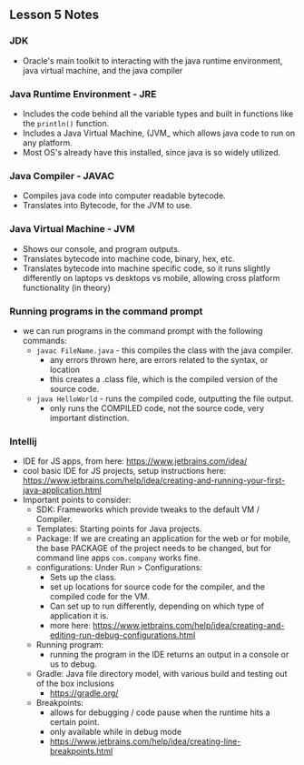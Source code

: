 ## Lesson 5 Notes

### JDK

- Oracle's main toolkit to interacting with the java runtime environment, java virtual machine, and the java compiler

### Java Runtime Environment - JRE

- Includes the code behind all the variable types and built in functions like the `println()` function.
- Includes a Java Virtual Machine, (JVM_ which allows java code to run on any platform.
- Most OS's already have this installed, since java is so widely utilized.

### Java Compiler - JAVAC

- Compiles java code into computer readable bytecode.
- Translates into Bytecode, for the JVM to use.

### Java Virtual Machine - JVM

- Shows our console, and program outputs.
- Translates bytecode into machine code, binary, hex, etc.
- Translates bytecode into machine specific code, so it runs slightly differently on laptops vs desktops vs mobile, allowing cross platform functionality (in theory)

### Running programs in the command prompt

- we can run programs in the command prompt with the following commands:
	- `javac FileName.java` - this compiles the class with the java compiler.
		- any errors thrown here, are errors related to the syntax, or location
		- this creates a .class file, which is the compiled version of the source code.
	- `java HelloWorld` - runs the compiled code, outputting the file output.
		- only runs the COMPILED code, not the source code, very important distinction.

### Intellij

- IDE for JS apps, from here:  https://www.jetbrains.com/idea/
- cool basic IDE for JS projects, setup instructions here: https://www.jetbrains.com/help/idea/creating-and-running-your-first-java-application.html
- Important points to consider:
	- SDK: Frameworks which provide tweaks to the default VM / Compiler.
	- Templates: Starting points for Java projects.
	- Package: If we are creating an application for the web or for mobile, the base PACKAGE of the project needs to be changed, but for command line apps `com.company` works fine.
	- configurations: Under Run > Configurations:
		- Sets up the class.
		- set up locations for source code for the compiler, and the compiled code for the VM.
		- Can set up to run differently, depending on which type of application it is.
		- more here: https://www.jetbrains.com/help/idea/creating-and-editing-run-debug-configurations.html
	- Running program: 
		- running the program in the IDE returns an output in a console or us to debug.
	- Gradle: Java file directory model, with various build and testing out of the box inclusions
		- https://gradle.org/
	- Breakpoints: 
		- allows for debugging  / code pause when the runtime hits a certain point.
		- only available while in debug mode
		- https://www.jetbrains.com/help/idea/creating-line-breakpoints.html
